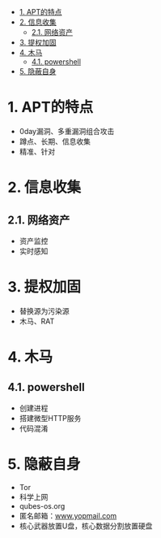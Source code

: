 <!-- TOC -->

- [1. APT的特点](#1-apt的特点)
- [2. 信息收集](#2-信息收集)
    - [2.1. 网络资产](#21-网络资产)
- [3. 提权加固](#3-提权加固)
- [4. 木马](#4-木马)
    - [4.1. powershell](#41-powershell)
- [5. 隐蔽自身](#5-隐蔽自身)

<!-- /TOC -->
# 1. APT的特点
* 0day漏洞、多重漏洞组合攻击
* 蹲点、长期、信息收集
* 精准、针对
# 2. 信息收集
## 2.1. 网络资产
* 资产监控
* 实时感知
# 3. 提权加固
* 替换源为污染源
* 木马、RAT
# 4. 木马
## 4.1. powershell
* 创建进程
* 搭建微型HTTP服务
* 代码混淆
# 5. 隐蔽自身
* Tor
* 科学上网
* qubes-os.org
* 匿名邮箱：www.yopmail.com
* 核心武器放置U盘，核心数据分割放置硬盘

